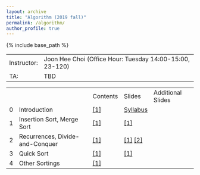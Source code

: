 ```yaml
---
layout: archive
title: "Algorithm (2019 fall)"
permalink: /algorithm/
author_profile: true
---
```


{% include base_path %}
<br>

<table border="0">
  <tr>
    <td>Instructor:</td>
    <td>Joon Hee Choi (Office Hour: Tuesday 14:00-15:00, 23-120)</td>
  </tr>
  <tr>
    <td>TA:</td>
    <td>TBD</td>
  </tr>


<table border="0">
  <th>
    <td></td>
    <td>Contents</td>
	<td><a>Slides</a></td>
	<td><a>Additional Slides</a></td>
  </th>
  <tr>
    <td>0</td>
    <td>Introduction</td>
	<td style="color:blue"><a href="http://mllab-skku.github.io/files/algorithm_Introduction.pdf">[1]</a></td>
	<td style="color:blue"><a href="http://mllab-skku.github.io/files/algorithm_syllabus.pdf">Syllabus</a></td>
  </tr>
  <tr>
    <td>1</td>
    <td>Insertion Sort, Merge Sort</td>
	<td style="color:blue"><a href="http://mllab-skku.github.io/files/algorithm_insertion_and_merge_sort.pdf">[1]</a></td>
	<td style="color:blue"><a href="http://mllab-skku.github.io/files/algorithm_chap1&2-start-simpleAlg.pdf">[1]</a></td>
  </tr>
  <tr>
    <td>2</td>
    <td>Recurrences, Divide-and-Conquer</td>
	<td style="color:blue"><a href="http://mllab-skku.github.io/files/algorithm_notations_recurrence_d&c.pdf">[1]</a></td>
	<td style="color:blue"><a href="http://mllab-skku.github.io/files/algorithm_chap3&4-growth-recurrence.pdf">[1]</a> <a href="http://mllab-skku.github.io/files/algorithm_chap4apdx-divide&conquer.pdf">[2]</a></td>
  </tr>
  <tr>
    <td>3</td>
    <td>Quick Sort</td>
	<td style="color:blue"><a href="http://mllab-skku.github.io/files/algorithm_quicksort.pdf">[1]</a></td>
	<td style="color:blue"><a href="http://mllab-skku.github.io/files/algorithm_chap7-quicksort.pdf">[1]</a></td>
  </tr>
  <tr>
    <td>4</td>
    <td>Other Sortings</td>
	<td style="color:blue"><a href="http://mllab-skku.github.io/files/algorithm_other_sortings.pdf">[1]</a></td>
	<td></td>
  </tr>
</table>